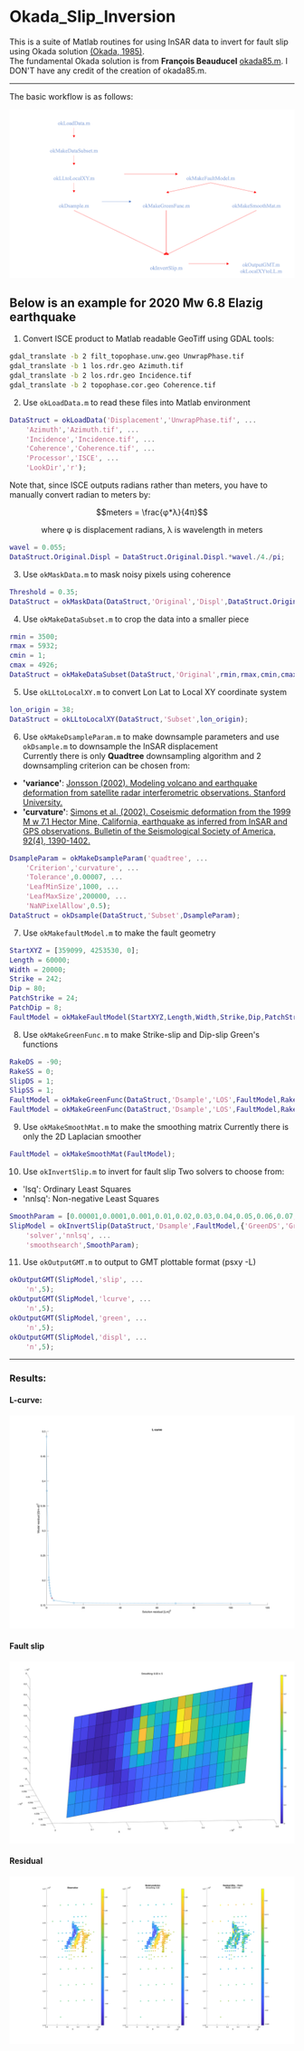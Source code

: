 # Okada_Slip_Inversion
This is a suite of Matlab routines for using InSAR data to invert for fault slip using Okada solution [(Okada, 1985)](https://pubs.geoscienceworld.org/ssa/bssa/article/75/4/1135/118782/Surface-deformation-due-to-shear-and-tensile).  
The fundamental Okada solution is from **François Beauducel** [okada85.m](https://github.com/IPGP/deformation-lib/tree/master/okada).  I DON'T have any credit of the creation of okada85.m.  

---
The basic workflow is as follows:  
  
![Example](https://github.com/LiChiehLin/Okada_Slip_Inversion/blob/7feebc821cd85102756997bff945e8ab1af74999/Figure/Workflow.png)

## Below is an example for 2020 Mw 6.8 Elazig earthquake
1. Convert ISCE product to Matlab readable GeoTiff using GDAL tools:
```sh
gdal_translate -b 2 filt_topophase.unw.geo UnwrapPhase.tif
gdal_translate -b 1 los.rdr.geo Azimuth.tif
gdal_translate -b 2 los.rdr.geo Incidence.tif
gdal_translate -b 2 topophase.cor.geo Coherence.tif
```

2. Use `okLoadData.m` to read these files into Matlab environment
```matlab
DataStruct = okLoadData('Displacement','UnwrapPhase.tif', ...
    'Azimuth','Azimuth.tif', ...
    'Incidence','Incidence.tif', ...
    'Coherence','Coherence.tif', ...
    'Processor','ISCE', ...
    'LookDir','r');
```
Note that, since ISCE outputs radians rather than meters, you have to manually convert radian to meters by:  
<p align="center">
$$meters = \frac{φ*λ}{4π}$$  </p>
<p align="center">
where φ is displacement radians, λ is wavelength in meters </p>  

```matlab
wavel = 0.055;
DataStruct.Original.Displ = DataStruct.Original.Displ.*wavel./4./pi;
```

3. Use `okMaskData.m` to mask noisy pixels using coherence  
```matlab
Threshold = 0.35;
DataStruct = okMaskData(DataStruct,'Original','Displ',DataStruct.Original.Coherence,'Threshold',Threshold);
```

4. Use `okMakeDataSubset.m` to crop the data into a smaller piece  
```matlab
rmin = 3500;
rmax = 5932;
cmin = 1;
cmax = 4926;
DataStruct = okMakeDataSubset(DataStruct,'Original',rmin,rmax,cmin,cmax);
```

5. Use `okLLtoLocalXY.m` to convert Lon Lat to Local XY coordinate system
```matlab
lon_origin = 38;
DataStruct = okLLtoLocalXY(DataStruct,'Subset',lon_origin);
```

6. Use `okMakeDsampleParam.m` to make downsample parameters and use `okDsample.m` to downsample the InSAR displacement  
Currently there is only **Quadtree** downsampling algorithm and 2 downsampling criterion can be chosen from:  
* **'variance'**: [Jonsson (2002). Modeling volcano and earthquake deformation from satellite radar interferometric observations. Stanford University.](https://www.proquest.com/docview/305523554?pq-origsite=gscholar&fromopenview=true&sourcetype=Dissertations%20&%20Theses)    
* **'curvature'**: [Simons et al. (2002). Coseismic deformation from the 1999 M w 7.1 Hector Mine, California, earthquake as inferred from InSAR and GPS observations. Bulletin of the Seismological Society of America, 92(4), 1390-1402.](https://pubs.geoscienceworld.org/ssa/bssa/article/92/4/1390/120788/Coseismic-Deformation-from-the-1999-Mw-7-1-Hector)  
```matlab
DsampleParam = okMakeDsampleParam('quadtree', ...
    'Criterion','curvature', ...
    'Tolerance',0.00007, ...
    'LeafMinSize',1000, ...
    'LeafMaxSize',200000, ...
    'NaNPixelAllow',0.5);
DataStruct = okDsample(DataStruct,'Subset',DsampleParam);
```

7. Use `okMakefaultModel.m` to make the fault geometry
```matlab
StartXYZ = [359099, 4253530, 0];
Length = 60000;
Width = 20000;
Strike = 242;
Dip = 80;
PatchStrike = 24;
PatchDip = 8;
FaultModel = okMakeFaultModel(StartXYZ,Length,Width,Strike,Dip,PatchStrike,PatchDip);
```

8. Use `okMakeGreenFunc.m` to make Strike-slip and Dip-slip Green's functions
```matlab
RakeDS = -90;
RakeSS = 0;
SlipDS = 1;
SlipSS = 1;
FaultModel = okMakeGreenFunc(DataStruct,'Dsample','LOS',FaultModel,RakeDS,SlipDS,0,'GreenDS');
FaultModel = okMakeGreenFunc(DataStruct,'Dsample','LOS',FaultModel,RakeSS,SlipSS,0,'GreenSS');
```

9. Use `okMakeSmoothMat.m` to make the smoothing matrix
Currently there is only the 2D Laplacian smoother  
```matlab
FaultModel = okMakeSmoothMat(FaultModel);
```

10. Use `okInvertSlip.m` to invert for fault slip
Two solvers to choose from:
* 'lsq': Ordinary Least Squares
* 'nnlsq': Non-negative Least Squares
```matlab
SmoothParam = [0.00001,0.0001,0.001,0.01,0.02,0.03,0.04,0.05,0.06,0.07,0.08,0.09,0.1,1,10];
SlipModel = okInvertSlip(DataStruct,'Dsample',FaultModel,{'GreenDS','GreenSS'},[11,12],'SmoothMat', ...
    'solver','nnlsq', ...
    'smoothsearch',SmoothParam);
```

11. Use `okOutputGMT.m` to output to GMT plottable format (psxy -L)
```matlab
okOutputGMT(SlipModel,'slip', ...
    'n',5);
okOutputGMT(SlipModel,'lcurve', ...
    'n',5);
okOutputGMT(SlipModel,'green', ...
    'n',5);
okOutputGMT(SlipModel,'displ', ...
    'n',5);
```

---

### Results:
#### L-curve:
![Example](https://github.com/LiChiehLin/Okada_Slip_Inversion/blob/68a1fd2796768bbd04747121af4c791c03af7305/Figure/Lcurve.png)

#### Fault slip
![Example](https://github.com/LiChiehLin/Okada_Slip_Inversion/blob/3961e537622757f0c652d0debde8539f9c841fda/Figure/TotalSlip.png)

#### Residual
![Example](https://github.com/LiChiehLin/Okada_Slip_Inversion/blob/fb2534304298bb9a75073b6fe4a66491950c619b/Figure/Residual.png)
